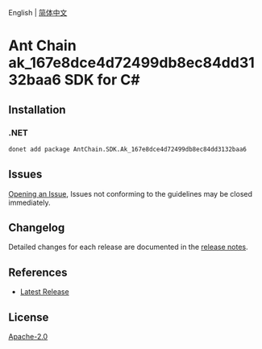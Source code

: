 English | [简体中文](README-CN.md)

# Ant Chain ak_167e8dce4d72499db8ec84dd3132baa6 SDK for C#

## Installation

### .NET

```bash
donet add package AntChain.SDK.Ak_167e8dce4d72499db8ec84dd3132baa6
```

## Issues

[Opening an Issue](https://github.com/alipay/antchain-openapi-prod-sdk/issues/new), Issues not conforming to the guidelines may be closed immediately.

## Changelog

Detailed changes for each release are documented in the [release notes](./ChangeLog.md).

## References

* [Latest Release](https://github.com/alipay/antchain-openapi-prod-sdk/)

## License

[Apache-2.0](http://www.apache.org/licenses/LICENSE-2.0)
